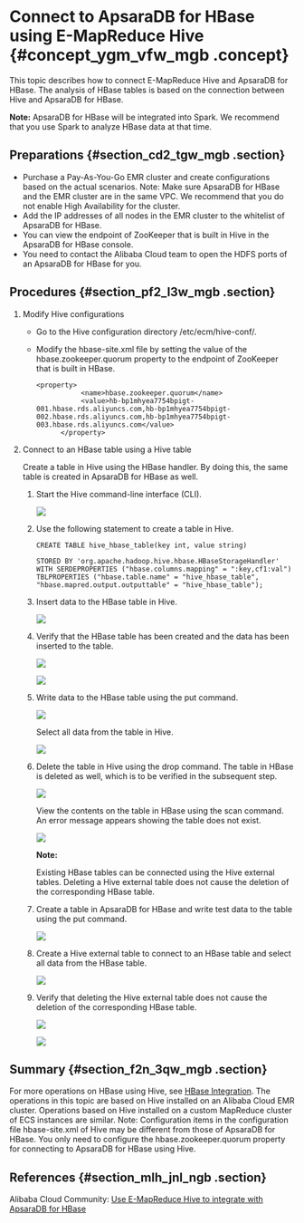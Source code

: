 # Connect to ApsaraDB for HBase using E-MapReduce Hive {#concept_ygm_vfw_mgb .concept}

This topic describes how to connect E-MapReduce Hive and ApsaraDB for HBase. The analysis of HBase tables is based on the connection between Hive and ApsaraDB for HBase.

**Note:** ApsaraDB for HBase will be integrated into Spark. We recommend that you use Spark to analyze HBase data at that time.

## Preparations {#section_cd2_tgw_mgb .section}

-   Purchase a Pay-As-You-Go EMR cluster and create configurations based on the actual scenarios. Note: Make sure ApsaraDB for HBase and the EMR cluster are in the same VPC. We recommend that you do not enable High Availability for the cluster.
-   Add the IP addresses of all nodes in the EMR cluster to the whitelist of ApsaraDB for HBase.
-   You can view the endpoint of ZooKeeper that is built in Hive in the ApsaraDB for HBase console.
-   You need to contact the Alibaba Cloud team to open the HDFS ports of an ApsaraDB for HBase for you.

## Procedures {#section_pf2_l3w_mgb .section}

1.  Modify Hive configurations
    -   Go to the Hive configuration directory /etc/ecm/hive-conf/.
    -   Modify the hbase-site.xml file by setting the value of the hbase.zookeeper.quorum property to the endpoint of ZooKeeper that is built in HBase.

        ```
        <property>
                   <name>hbase.zookeeper.quorum</name> 
                   <value>hb-bp1mhyea7754bpigt-001.hbase.rds.aliyuncs.com,hb-bp1mhyea7754bpigt-002.hbase.rds.aliyuncs.com,hb-bp1mhyea7754bpigt-003.hbase.rds.aliyuncs.com</value> 
              </property>
        ```

2.  Connect to an HBase table using a Hive table

    Create a table in Hive using the HBase handler. By doing this, the same table is created in ApsaraDB for HBase as well.

    1.  Start the Hive command-line interface \(CLI\).

        ![](http://static-aliyun-doc.oss-cn-hangzhou.aliyuncs.com/assets/img/114385/155730575537680_en-US.png)

    2.  Use the following statement to create a table in Hive.

        ```
        CREATE TABLE hive_hbase_table(key int, value string)
        ```

        ```
        STORED BY 'org.apache.hadoop.hive.hbase.HBaseStorageHandler'
        WITH SERDEPROPERTIES ("hbase.columns.mapping" = ":key,cf1:val")
        TBLPROPERTIES ("hbase.table.name" = "hive_hbase_table", "hbase.mapred.output.outputtable" = "hive_hbase_table");
        ```

    3.  Insert data to the HBase table in Hive.

        ![](http://static-aliyun-doc.oss-cn-hangzhou.aliyuncs.com/assets/img/114385/155730575537681_en-US.png)

    4.  Verify that the HBase table has been created and the data has been inserted to the table.

        ![](http://static-aliyun-doc.oss-cn-hangzhou.aliyuncs.com/assets/img/114385/155730575537682_en-US.png)

        ![](http://static-aliyun-doc.oss-cn-hangzhou.aliyuncs.com/assets/img/114385/155730575537683_en-US.png)

    5.  Write data to the HBase table using the put command.

        ![](http://static-aliyun-doc.oss-cn-hangzhou.aliyuncs.com/assets/img/114385/155730575537684_en-US.png)

        Select all data from the table in Hive.

        ![](http://static-aliyun-doc.oss-cn-hangzhou.aliyuncs.com/assets/img/114385/155730575537685_en-US.png)

    6.  Delete the table in Hive using the drop command. The table in HBase is deleted as well, which is to be verified in the subsequent step.

        ![](http://static-aliyun-doc.oss-cn-hangzhou.aliyuncs.com/assets/img/114385/155730575537686_en-US.png)

        View the contents on the table in HBase using the scan command. An error message appears showing the table does not exist.

        ![](http://static-aliyun-doc.oss-cn-hangzhou.aliyuncs.com/assets/img/114385/155730575537687_en-US.png)

        **Note:** 

        Existing HBase tables can be connected using the Hive external tables. Deleting a Hive external table does not cause the deletion of the corresponding HBase table.

    7.  Create a table in ApsaraDB for HBase and write test data to the table using the put command.

        ![](http://static-aliyun-doc.oss-cn-hangzhou.aliyuncs.com/assets/img/114385/155730575537688_en-US.png)

    8.  Create a Hive external table to connect to an HBase table and select all data from the HBase table.

        ![](http://static-aliyun-doc.oss-cn-hangzhou.aliyuncs.com/assets/img/114385/155730575537689_en-US.png)

    9.  Verify that deleting the Hive external table does not cause the deletion of the corresponding HBase table.

        ![](http://static-aliyun-doc.oss-cn-hangzhou.aliyuncs.com/assets/img/114385/155730575537690_en-US.png)

        ![](http://static-aliyun-doc.oss-cn-hangzhou.aliyuncs.com/assets/img/114385/155730575537691_en-US.png)


## Summary {#section_f2n_3qw_mgb .section}

For more operations on HBase using Hive, see [HBase Integration](https://cwiki.apache.org/confluence/display/Hive/HBaseIntegration). The operations in this topic are based on Hive installed on an Alibaba Cloud EMR cluster. Operations based on Hive installed on a custom MapReduce cluster of ECS instances are similar. Note: Configuration items in the configuration file hbase-site.xml of Hive may be different from those of ApsaraDB for HBase. You only need to configure the hbase.zookeeper.quorum property for connecting to ApsaraDB for HBase using Hive.

## References {#section_mlh_jnl_ngb .section}

Alibaba Cloud Community: [Use E-MapReduce Hive to integrate with ApsaraDB for HBase](https://yq.aliyun.com/articles/652464?spm=a2c4e.11163080.searchblog.9.26032ec10hUrSR&do=login&accounttraceid=43f5cf8e-7606-472e-a12f-b5d694893b58&do=login) 

